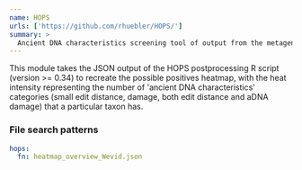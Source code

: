 ```yaml
---
name: HOPS
urls: ['https://github.com/rhuebler/HOPS/']
summary: >
  Ancient DNA characteristics screening tool of output from the metagenomic aligner MALT
---
```


This module takes the JSON output of the HOPS postprocessing R script (version >= 0.34) to recreate the
possible positives heatmap, with the heat intensity representing the number of 'ancient DNA characteristics'
categories (small edit distance, damage, both edit distance and aDNA damage) that a particular taxon has.

### File search patterns

```yaml
hops:
  fn: heatmap_overview_Wevid.json
```